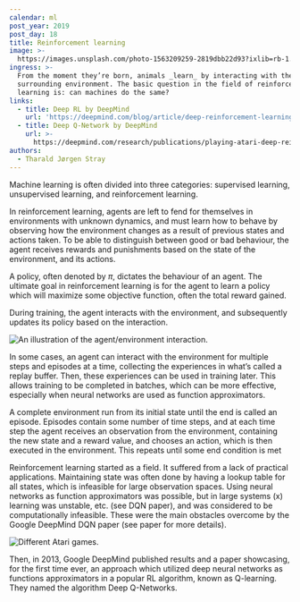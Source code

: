 ```yaml
---
calendar: ml
post_year: 2019
post_day: 18
title: Reinforcement learning
image: >-
  https://images.unsplash.com/photo-1563209259-2819dbb22d93?ixlib=rb-1.2.1&ixid=eyJhcHBfaWQiOjEyMDd9&auto=format&fit=crop&w=1100&q=60
ingress: >-
  From the moment they’re born, animals _learn_ by interacting with their
  surrounding environment. The basic question in the field of reinforcement
  learning is: can machines do the same?
links:
  - title: Deep RL by DeepMind
    url: 'https://deepmind.com/blog/article/deep-reinforcement-learning'
  - title: Deep Q-Network by DeepMind
    url: >-
      https://deepmind.com/research/publications/playing-atari-deep-reinforcement-learning
authors:
  - Tharald Jørgen Stray
---
```

Machine learning is often divided into three categories: supervised learning, unsupervised learning, and reinforcement learning.

In reinforcement learning, agents are left to fend for themselves in environments with unknown dynamics, and must learn how to behave by observing how the environment changes as a result of previous states and actions taken. To be able to distinguish between good or bad behaviour, the agent receives rewards and punishments based on the state of the environment, and its actions. 

A policy, often denoted by $\pi$, dictates the behaviour of an agent. The ultimate goal in reinforcement learning is for the agent to learn a policy which will maximize some objective function, often the total reward gained. 

During training, the agent interacts with the environment, and subsequently updates its policy based on the interaction.

![An illustration of the agent/environment interaction.](https://i.ibb.co/qkwCmBR/agent-environment.png)

In some cases, an agent can interact with the environment for multiple steps and episodes at a time, collecting the experiences in what’s called a replay buffer. Then, these experiences can be used in training later. This allows training to be completed in batches, which can be more effective, especially when neural networks are used as function approximators.

A complete environment run from its initial state until the end is called an episode. Episodes contain some number of time steps, and at each time step the agent receives an observation from the environment, containing the new state and a reward value, and chooses an action, which is then executed in the environment. This repeats until some end condition is met

Reinforcement learning started as a field. It suffered from a lack of practical applications. Maintaining state was often done by having a lookup table for all states, which is infeasible for large observation spaces. Using neural networks as function approximators was possible, but in large systems (x) learning was unstable, etc. (see DQN paper), and was considered to be computationally infeasible. These were the main obstacles overcome by the Google DeepMind DQN paper (see paper for more details).

![Different Atari games.](https://i.ibb.co/3Fq28gn/atari.png)


Then, in 2013, Google DeepMind published results and a paper showcasing, for the first time ever, an approach which utilized deep neural networks as functions approximators in a popular RL algorithm, known as Q-learning. They named the algorithm Deep Q-Networks.

